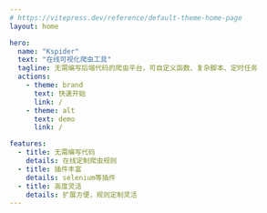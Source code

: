 ```yaml
---
# https://vitepress.dev/reference/default-theme-home-page
layout: home

hero:
  name: "Kspider"
  text: "在线可视化爬虫工具"
  tagline: 无需编写后端代码的爬虫平台，可自定义函数、复杂脚本、定时任务
  actions:
    - theme: brand
      text: 快速开始
      link: /
    - theme: alt
      text: demo
      link: /

features:
  - title: 无需编写代码
    details: 在线定制爬虫规则
  - title: 插件丰富
    details: selenium等插件
  - title: 高度灵活
    details: 扩展方便，规则定制灵活
---
```


